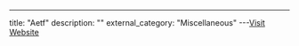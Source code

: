 ---
title: "Aetf"
description: ""
external_category: "Miscellaneous"
---[Visit Website](https://github.com/Aetf)

